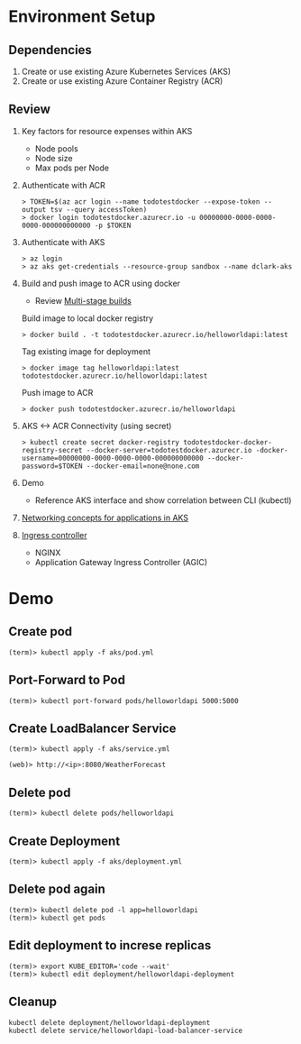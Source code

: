 # Environment Setup

## Dependencies

1. Create or use existing Azure Kubernetes Services (AKS)
2. Create or use existing Azure Container Registry (ACR)

## Review

1. Key factors for resource expenses within AKS
    
    - Node pools
    - Node size
    - Max pods per Node

2. Authenticate with ACR

   ```
   > TOKEN=$(az acr login --name todotestdocker --expose-token --output tsv --query accessToken)
   > docker login todotestdocker.azurecr.io -u 00000000-0000-0000-0000-000000000000 -p $TOKEN
   ```

3. Authenticate with AKS

   ```
   > az login
   > az aks get-credentials --resource-group sandbox --name dclark-aks
   ```
4. Build and push image to ACR using docker
   
   - Review [Multi-stage builds](https://docs.docker.com/build/building/multi-stage/)

   Build image to local docker registry
   ```
   > docker build . -t todotestdocker.azurecr.io/helloworldapi:latest
   ```

   Tag existing image for deployment
   ```
   > docker image tag helloworldapi:latest todotestdocker.azurecr.io/helloworldapi:latest
   ```

   Push image to ACR

   ```
   > docker push todotestdocker.azurecr.io/helloworldapi
   ```

5. AKS <-> ACR Connectivity (using secret)
   
   ```
   > kubectl create secret docker-registry todotestdocker-docker-registry-secret --docker-server=todotestdocker.azurecr.io -docker-username=00000000-0000-0000-0000-000000000000 --docker-password=$TOKEN --docker-email=none@none.com
   ```

6. Demo
    
    * Reference AKS interface and show correlation between CLI (kubectl)

7. [Networking concepts for applications in AKS](https://learn.microsoft.com/en-us/azure/aks/concepts-network)
8. [Ingress controller](https://learn.microsoft.com/en-us/azure/aks/concepts-network#ingress-controllers)
    
    - NGINX
    - Application Gateway Ingress Controller (AGIC)


# Demo

## Create pod

```
(term)> kubectl apply -f aks/pod.yml
```

## Port-Forward to Pod

```
(term)> kubectl port-forward pods/helloworldapi 5000:5000
```

## Create LoadBalancer Service

```
(term)> kubectl apply -f aks/service.yml

(web)> http://<ip>:8080/WeatherForecast
```

## Delete pod

```
(term)> kubectl delete pods/helloworldapi
```

## Create Deployment

```
(term)> kubectl apply -f aks/deployment.yml
```

## Delete pod again

```
(term)> kubectl delete pod -l app=helloworldapi
(term)> kubectl get pods
```

## Edit deployment to increse replicas

```
(term)> export KUBE_EDITOR='code --wait'
(term)> kubectl edit deployment/helloworldapi-deployment
```

## Cleanup

```
kubectl delete deployment/helloworldapi-deployment 
kubectl delete service/helloworldapi-load-balancer-service
```
